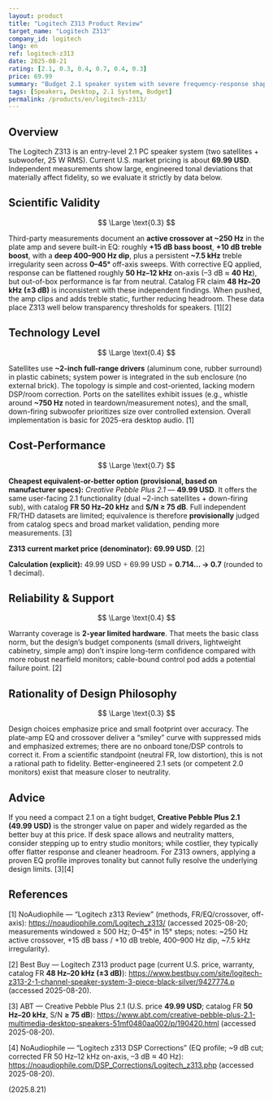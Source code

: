 ```yaml
---
layout: product
title: "Logitech Z313 Product Review"
target_name: "Logitech Z313"
company_id: logitech
lang: en
ref: logitech-z313
date: 2025-08-21
rating: [2.1, 0.3, 0.4, 0.7, 0.4, 0.3]
price: 69.99
summary: "Budget 2.1 speaker system with severe frequency-response shaping; requires DSP to approach neutrality"
tags: [Speakers, Desktop, 2.1 System, Budget]
permalink: /products/en/logitech-z313/
---
```


## Overview

The Logitech Z313 is an entry-level 2.1 PC speaker system (two satellites + subwoofer, 25 W RMS). Current U.S. market pricing is about **69.99 USD**. Independent measurements show large, engineered tonal deviations that materially affect fidelity, so we evaluate it strictly by data below.

## Scientific Validity

$$ \Large \text{0.3} $$

Third-party measurements document an **active crossover at ~250 Hz** in the plate amp and severe built-in EQ: roughly **+15 dB bass boost**, **+10 dB treble boost**, with a **deep 400–900 Hz dip**, plus a persistent **~7.5 kHz** treble irregularity seen across **0–45°** off-axis sweeps. With corrective EQ applied, response can be flattened roughly **50 Hz–12 kHz** on-axis (–3 dB ≈ **40 Hz**), but out-of-box performance is far from neutral. Catalog FR claim **48 Hz–20 kHz (±3 dB)** is inconsistent with these independent findings. When pushed, the amp clips and adds treble static, further reducing headroom. These data place Z313 well below transparency thresholds for speakers. [1][2]

## Technology Level

$$ \Large \text{0.4} $$

Satellites use **~2-inch full-range drivers** (aluminum cone, rubber surround) in plastic cabinets; system power is integrated in the sub enclosure (no external brick). The topology is simple and cost-oriented, lacking modern DSP/room correction. Ports on the satellites exhibit issues (e.g., whistle around **~750 Hz** noted in teardown/measurement notes), and the small, down-firing subwoofer prioritizes size over controlled extension. Overall implementation is basic for 2025-era desktop audio. [1]

## Cost-Performance

$$ \Large \text{0.7} $$

**Cheapest equivalent-or-better option (provisional, based on manufacturer specs):** *Creative Pebble Plus 2.1* — **49.99 USD**. It offers the same user-facing 2.1 functionality (dual ~2-inch satellites + down-firing sub), with catalog **FR 50 Hz–20 kHz** and **S/N ≥ 75 dB**. Full independent FR/THD datasets are limited; equivalence is therefore **provisionally** judged from catalog specs and broad market validation, pending more measurements. [3]

**Z313 current market price (denominator):** **69.99 USD**. [2]

**Calculation (explicit):** 49.99 USD ÷ 69.99 USD = **0.714… → 0.7** (rounded to 1 decimal).

## Reliability & Support

$$ \Large \text{0.4} $$

Warranty coverage is **2-year limited hardware**. That meets the basic class norm, but the design’s budget components (small drivers, lightweight cabinetry, simple amp) don’t inspire long-term confidence compared with more robust nearfield monitors; cable-bound control pod adds a potential failure point. [2]

## Rationality of Design Philosophy

$$ \Large \text{0.3} $$

Design choices emphasize price and small footprint over accuracy. The plate-amp EQ and crossover deliver a “smiley” curve with suppressed mids and emphasized extremes; there are no onboard tone/DSP controls to correct it. From a scientific standpoint (neutral FR, low distortion), this is not a rational path to fidelity. Better-engineered 2.1 sets (or competent 2.0 monitors) exist that measure closer to neutrality.

## Advice

If you need a compact 2.1 on a tight budget, **Creative Pebble Plus 2.1 (49.99 USD)** is the stronger value on paper and widely regarded as the better buy at this price. If desk space allows and neutrality matters, consider stepping up to entry studio monitors; while costlier, they typically offer flatter response and cleaner headroom. For Z313 owners, applying a proven EQ profile improves tonality but cannot fully resolve the underlying design limits. [3][4]

## References

[1] NoAudiophile — “Logitech z313 Review” (methods, FR/EQ/crossover, off-axis): https://noaudiophile.com/Logitech_z313/ (accessed 2025-08-20; measurements windowed ≥ 500 Hz; 0–45° in 15° steps; notes: ~250 Hz active crossover, +15 dB bass / +10 dB treble, 400–900 Hz dip, ~7.5 kHz irregularity).

[2] Best Buy — Logitech Z313 product page (current U.S. price, warranty, catalog FR **48 Hz–20 kHz (±3 dB)**): https://www.bestbuy.com/site/logitech-z313-2-1-channel-speaker-system-3-piece-black-silver/9427774.p (accessed 2025-08-20).

[3] ABT — Creative Pebble Plus 2.1 (U.S. price **49.99 USD**; catalog FR **50 Hz–20 kHz**, S/N **≥ 75 dB**): https://www.abt.com/creative-pebble-plus-2.1-multimedia-desktop-speakers-51mf0480aa002/p/190420.html (accessed 2025-08-20).

[4] NoAudiophile — “Logitech z313 DSP Corrections” (EQ profile; ~9 dB cut; corrected FR 50 Hz–12 kHz on-axis, –3 dB ≈ 40 Hz): https://noaudiophile.com/DSP_Corrections/Logitech_z313.php (accessed 2025-08-20).

(2025.8.21)

